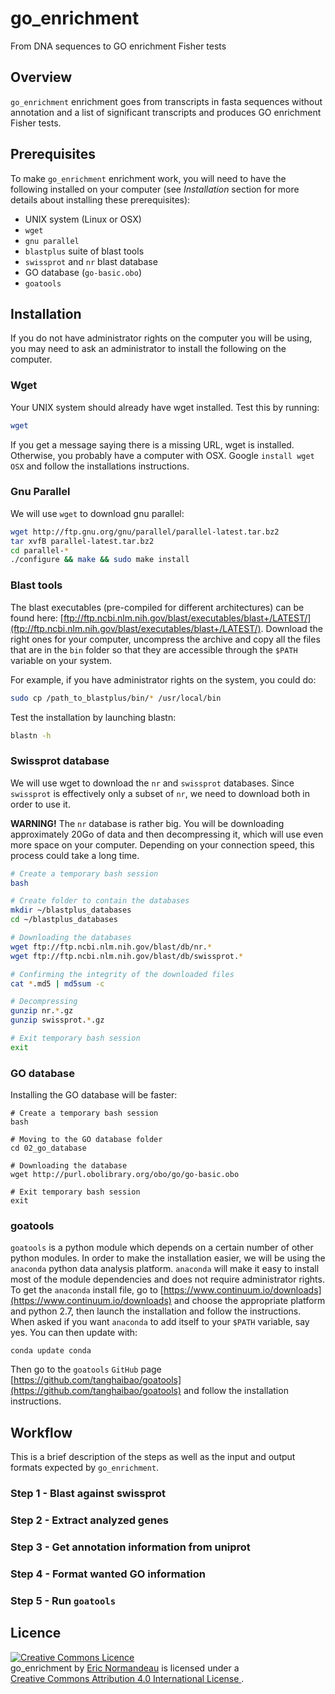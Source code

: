 # go_enrichment
From DNA sequences to GO enrichment Fisher tests

## Overview
`go_enrichment` enrichment goes from transcripts in fasta sequences without annotation and a
list of significant transcripts and produces GO enrichment Fisher tests.

## Prerequisites
To make `go_enrichment` enrichment work, you will need to have the following installed on
your computer (see *Installation* section for more details about installing
these prerequisites):

- UNIX system (Linux or OSX)
- `wget`
- `gnu parallel`
- `blastplus` suite of blast tools
- `swissprot` and `nr` blast database
- GO database (`go-basic.obo`)
- `goatools`

## Installation
If you do not have administrator rights on the computer you will be using, you
may need to ask an administrator to install the following on the computer.

### Wget
Your UNIX system should already have wget installed. Test this by running:

```bash
wget
```

If you get a message saying there is a missing URL, wget is installed.
Otherwise, you probably have a computer with OSX. Google `install wget OSX` and
follow the installations instructions.

### Gnu Parallel
We will use `wget` to download gnu parallel:

```bash
wget http://ftp.gnu.org/gnu/parallel/parallel-latest.tar.bz2
tar xvfB parallel-latest.tar.bz2
cd parallel-*
./configure && make && sudo make install
```

### Blast tools
The blast executables (pre-compiled for different architectures) can be found
here: [ftp://ftp.ncbi.nlm.nih.gov/blast/executables/blast+/LATEST/](ftp://ftp.ncbi.nlm.nih.gov/blast/executables/blast+/LATEST/). Download the right ones for your computer, uncompress the archive
and copy all the files that are in the `bin` folder so that they are accessible
through the `$PATH` variable on your system.

For example, if you have administrator rights on the system, you could do:

```bash
sudo cp /path_to_blastplus/bin/* /usr/local/bin
```

Test the installation by launching blastn:

```bash
blastn -h
```

### Swissprot database
We will use wget to download the `nr` and `swissprot` databases. Since
`swissprot` is effectively only a subset of `nr`, we need to download both in
order to use it.

**WARNING!** The `nr` database is rather big. You will be downloading
approximately 20Go of data and then decompressing it, which will use even more
space on your computer. Depending on your connection speed, this process could
take a long time.

```bash
# Create a temporary bash session
bash

# Create folder to contain the databases
mkdir ~/blastplus_databases
cd ~/blastplus_databases

# Downloading the databases
wget ftp://ftp.ncbi.nlm.nih.gov/blast/db/nr.*
wget ftp://ftp.ncbi.nlm.nih.gov/blast/db/swissprot.*

# Confirming the integrity of the downloaded files
cat *.md5 | md5sum -c

# Decompressing
gunzip nr.*.gz
gunzip swissprot.*.gz

# Exit temporary bash session
exit
```

### GO database
Installing the GO database will be faster:

```
# Create a temporary bash session
bash

# Moving to the GO database folder
cd 02_go_database

# Downloading the database
wget http://purl.obolibrary.org/obo/go/go-basic.obo

# Exit temporary bash session
exit
```

### goatools
`goatools` is a python module which depends on a certain number of other python
modules. In order to make the installation easier, we will be using the
`anaconda` python data analysis platform. `anaconda` will make it easy to
install most of the module dependencies and does not require administrator
rights.  To get the `anaconda` install file, go to
[https://www.continuum.io/downloads](https://www.continuum.io/downloads) and
choose the appropriate platform and python 2.7, then launch the installation
and follow the instructions. When asked if you want `anaconda` to add itself to
your `$PATH` variable, say yes. You can then update with:

```
conda update conda
```

Then go to the `goatools` `GitHub` page
[https://github.com/tanghaibao/goatools](https://github.com/tanghaibao/goatools)
and follow the installation instructions.

## Workflow
This is a brief description of the steps as well as the input and output
formats expected by `go_enrichment`.

### Step 1 - Blast against swissprot

### Step 2 - Extract analyzed genes

### Step 3 - Get annotation information from uniprot

### Step 4 - Format wanted GO information

### Step 5 - Run `goatools`

## Licence
<a rel="license" href="http://creativecommons.org/licenses/by/4.0/"><img
    alt="Creative Commons Licence" style="border-width:0"
    src="https://i.creativecommons.org/l/by/4.0/88x31.png" /></a><br/><span
    xmlns:dct="http://purl.org/dc/terms/" href="http://purl.org/dc/dcmitype/Text"
    property="dct:title" rel="dct:type">go_enrichment</span> by <a
    xmlns:cc="http://creativecommons.org/ns#"
    href="https://github.com/enormandeau/go_enrichment"
    property="cc:attributionName" rel="cc:attributionURL">Eric Normandeau</a> is
    licensed under a <br/><a rel="license"
    href="http://creativecommons.org/licenses/by/4.0/">Creative Commons Attribution
    4.0 International License
</a>.

